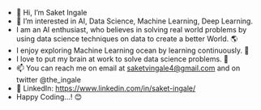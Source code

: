 - 👋 Hi, I’m Saket Ingale
- 👀 I’m interested in AI, Data Science, Machine Learning, Deep Learning.
- I am an AI enthusiast, who believes in solving real world problems by using data science techniques on data to create a better World. 🌎
- I enjoy exploring Machine Learning ocean by learning continuously. 🌊
- I love to put my brain at work to solve data science problems. 🧠
- 📫 You can reach me on email at saketvingale4@gmail.com and on twitter @the_ingale
- 📱 LinkedIn: https://www.linkedin.com/in/saket-ingale/ 
- Happy Coding...! 😊

<!---
theingale/theingale is a ✨ special ✨ repository because its `README.md` (this file) appears on your GitHub profile.
You can click the Preview link to take a look at your changes.
--->
